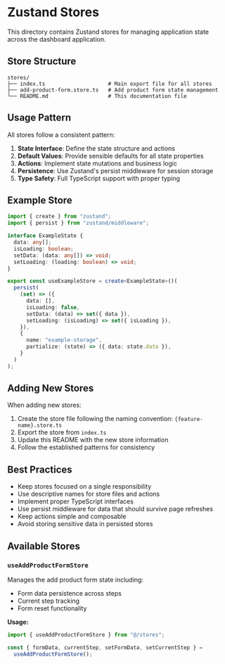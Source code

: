 # Zustand Stores

This directory contains Zustand stores for managing application state across the dashboard application.

## Store Structure

```
stores/
├── index.ts                    # Main export file for all stores
├── add-product-form.store.ts   # Add product form state management
└── README.md                   # This documentation file
```

## Usage Pattern

All stores follow a consistent pattern:

1. **State Interface**: Define the state structure and actions
2. **Default Values**: Provide sensible defaults for all state properties
3. **Actions**: Implement state mutations and business logic
4. **Persistence**: Use Zustand's persist middleware for session storage
5. **Type Safety**: Full TypeScript support with proper typing

## Example Store

```typescript
import { create } from "zustand";
import { persist } from "zustand/middleware";

interface ExampleState {
  data: any[];
  isLoading: boolean;
  setData: (data: any[]) => void;
  setLoading: (loading: boolean) => void;
}

export const useExampleStore = create<ExampleState>()(
  persist(
    (set) => ({
      data: [],
      isLoading: false,
      setData: (data) => set({ data }),
      setLoading: (isLoading) => set({ isLoading }),
    }),
    {
      name: "example-storage",
      partialize: (state) => ({ data: state.data }),
    }
  )
);
```

## Adding New Stores

When adding new stores:

1. Create the store file following the naming convention: `{feature-name}.store.ts`
2. Export the store from `index.ts`
3. Update this README with the new store information
4. Follow the established patterns for consistency

## Best Practices

- Keep stores focused on a single responsibility
- Use descriptive names for store files and actions
- Implement proper TypeScript interfaces
- Use persist middleware for data that should survive page refreshes
- Keep actions simple and composable
- Avoid storing sensitive data in persisted stores

## Available Stores

### `useAddProductFormStore`

Manages the add product form state including:

- Form data persistence across steps
- Current step tracking
- Form reset functionality

**Usage:**

```typescript
import { useAddProductFormStore } from "@/stores";

const { formData, currentStep, setFormData, setCurrentStep } =
  useAddProductFormStore();
```
